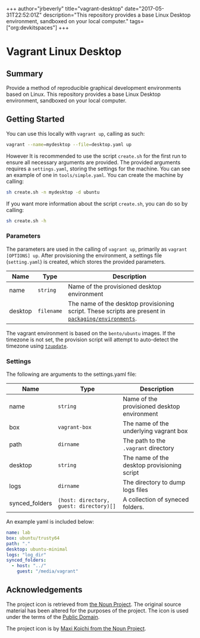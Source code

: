 +++
author="jrbeverly"
title="vagrant-desktop"
date="2017-05-31T22:52:01Z"
description="This repository provides a base Linux Desktop environment, sandboxed on your local computer."
tags=["org:devkitspaces"]
+++

# Vagrant Linux Desktop

## Summary

Provide a method of reproducible graphical development environments based on Linux.  This repository provides a base Linux Desktop environment, sandboxed on your local computer.

## Getting Started

You can use this locally with `vagrant up`, calling as such:

```bash
vagrant --name=mydesktop --file=desktop.yaml up
```

However It is recommended to use the script `create.sh` for the first run to ensure all necessary arguments are provided. The provided arguments requires a `settings.yaml`, storing the settings for the machine. You can see an example of one in `tools/simple.yaml`. You can create the machine by calling:

```bash
sh create.sh -n mydesktop -d ubuntu
```

If you want more information about the script `create.sh`, you can do so by calling:

```bash
sh create.sh -h
```

### Parameters

The parameters are used in the calling of `vagrant up`, primarily as `vagrant [OPTIONS] up`. After provisioning the environment, a settings file (`setting.yaml`) is created, which stores the provided parameters.

| Name | Type | Description |
| --- | --- | --- |
| name | `string` | Name of the provisioned desktop environment |
| desktop | `filename` | The name of the desktop provisioning script. These scripts are present in [`packaging/environments`](src/packaging/environments). |

The vagrant environment is based on the `bento/ubuntu` images. If the timezone is not set, the provision script will attempt to auto-detect the timezone using [`tzupdate`](https://github.com/cdown/tzupdate).

### Settings

The following are arguments to the settings.yaml file:

| Name | Type | Description |
| --- | --- | --- |
| name | `string` | Name of the provisioned desktop environment |
| box | `vagrant-box` | The name of the underlying vagrant box |
| path | `dirname` | The path to the `.vagrant` directory |
| desktop | `string` | The name of the desktop provisioning script |
| logs | `dirname` | The directory to dump logs files  |
| synced_folders | `(host: directory, guest: directory)[]` | A collection of syneced folders. |

An example yaml is included below:

```yaml
name: lab
box: ubuntu/trusty64
path: "."
desktop: ubuntu-minimal
logs: "log_dir"
synced_folders:
  - host: "../"
    guest: "/media/vagrant"
```

## Acknowledgements

The project icon is retrieved from [the Noun Project](docs/icon/icon.json). The original source material has been altered for the purposes of the project. The icon is used under the terms of the [Public Domain](https://creativecommons.org/publicdomain/zero/1.0/).

The project icon is by [Maxi Koichi from the Noun Project](https://thenounproject.com/term/package/137417).